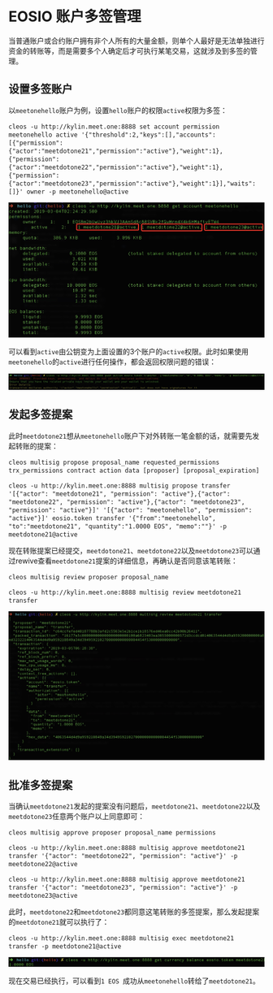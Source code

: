# EOSIO 账户多签管理

当普通账户或合约账户拥有非个人所有的大量金额，则单个人最好是无法单独进行资金的转账等，而是需要多个人确定后才可执行某笔交易，这就涉及到多签的管理。

## 设置多签账户

以`meetonehello`账户为例，设置`hello`账户的权限`active`权限为多签：
```
cleos -u http://kylin.meet.one:8888 set account permission meetonehello active '{"threshold":2,"keys":[],"accounts":[{"permission":{"actor":"meetdotone21","permission":"active"},"weight":1},{"permission":{"actor":"meetdotone22","permission":"active"},"weight":1},{"permission":{"actor":"meetdotone23","permission":"active"},"weight":1}],"waits":[]}' owner -p meetonehello@active 
```

![image](smart-contract/eosio-multisig.png)

可以看到`active`由公钥变为上面设置的3个账户的`active`权限。此时如果使用`meetonehello`的`active`进行任何操作，都会返回权限问题的错误：

![image](smart-contract/eosio-multisig-transfer.jpg)


## 发起多签提案

此时`meetdotone21`想从`meetonehello`账户下对外转账一笔金额的话，就需要先发起转账的提案：
```
cleos multisig propose proposal_name requested_permissions trx_permissions contract action data [proposer] [proposal_expiration]
```
```
cleos -u http://kylin.meet.one:8888 multisig propose transfer '[{"actor": "meetdotone21", "permission": "active"},{"actor": "meetdotone22", "permission": "active"},{"actor": "meetdotone23", "permission": "active"}]' '[{"actor": "meetonehello", "permission": "active"}]' eosio.token transfer '{"from":"meetonehello", "to":"meetdotone21", "quantity":"1.0000 EOS", "memo":""}' -p meetdotone21@active
```
现在转账提案已经提交，`meetdotone21`、`meetdotone22`以及`meetdotone23`可以通过rewive查看`meetdotone21`提案的详细信息，再确认是否同意该笔转账：
```
cleos multisig review proposer proposal_name
```
```
cleos -u http://kylin.meet.one:8888 multisig review meetdotone21 transfer
```

![image](smart-contract/eosio-multisig-review.jpg)

## 批准多签提案

当确认`meetdotone21`发起的提案没有问题后，`meetdotone21`、`meetdotone22`以及`meetdotone23`任意两个账户以上同意即可：
```
cleos multisig approve proposer proposal_name permissions 
```
```
cleos -u http://kylin.meet.one:8888 multisig approve meetdotone21 transfer '{"actor": "meetdotone22", "permission": "active"}' -p meetdotone22@active
```
```
cleos -u http://kylin.meet.one:8888 multisig approve meetdotone21 transfer '{"actor": "meetdotone23", "permission": "active"}' -p meetdotone23@active
```

此时，`meetdotone22`和`meetdotone23`都同意这笔转账的多签提案，那么发起提案的`meetdotone21`就可以执行了：
```
cleos -u http://kylin.meet.one:8888 multisig exec meetdotone21 transfer -p meetdotone21@active
```
![image](smart-contract/eosio-multisig-exec.jpg)

现在交易已经执行，可以看到`1 EOS `成功从`meetonehello`转给了`meetdotone21`。
